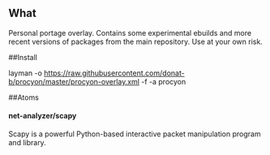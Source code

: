 ## What
Personal portage overlay. Contains some experimental ebuilds and more recent versions of packages from the main repository.
Use at your own risk.

##Install

layman -o https://raw.githubusercontent.com/donat-b/procyon/master/procyon-overlay.xml -f -a procyon

##Atoms

#### net-analyzer/scapy
Scapy is a powerful Python-based interactive packet manipulation program and library.

